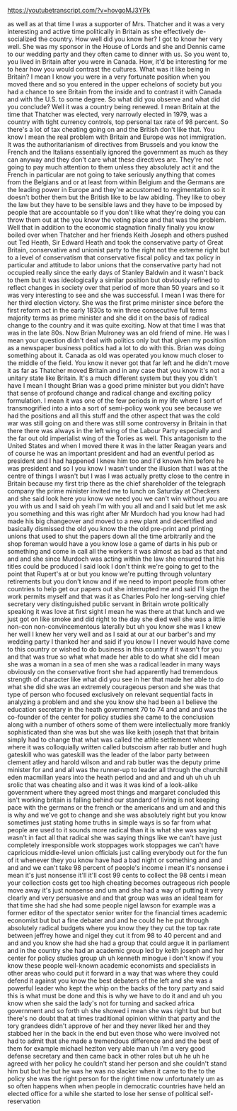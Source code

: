 https://youtubetranscript.com/?v=hovgoMJ3YPk

 as well as at that time I was a supporter of Mrs. Thatcher and it was a very interesting and active time politically in Britain as she effectively de-socialized the country. How well did you know her? I got to know her very well. She was my sponsor in the House of Lords and she and Dennis came to our wedding party and they often came to dinner with us. So you went to, you lived in Britain after you were in Canada. How, it'd be interesting for me to hear how you would contrast the cultures. What was it like being in Britain? I mean I know you were in a very fortunate position when you moved there and so you entered in the upper echelons of society but you had a chance to see Britain from the inside and to contrast it with Canada and with the U.S. to some degree. So what did you observe and what did you conclude? Well it was a country being renewed. I mean Britain at the time that Thatcher was elected, very narrowly elected in 1979, was a country with tight currency controls, top personal tax rate of 98 percent. So there's a lot of tax cheating going on and the British don't like that. You know I mean the real problem with Britain and Europe was not immigration. It was the authoritarianism of directives from Brussels and you know the French and the Italians essentially ignored the government as much as they can anyway and they don't care what these directives are. They're not going to pay much attention to them unless they absolutely act it and the French in particular are not going to take seriously anything that comes from the Belgians and or at least from within Belgium and the Germans are the leading power in Europe and they're accustomed to regimentation so it doesn't bother them but the British like to be law abiding. They like to obey the law but they have to be sensible laws and they have to be imposed by people that are accountable so if you don't like what they're doing you can throw them out at the you know the voting place and that was the problem. Well that in addition to the economic stagnation finally finally you know boiled over when Thatcher and her friends Keith Joseph and others pushed out Ted Heath, Sir Edward Heath and took the conservative party of Great Britain, conservative and unionist party to the right not the extreme right but to a level of conservatism that conservative fiscal policy and tax policy in particular and attitude to labor unions that the conservative party had not occupied really since the early days of Stanley Baldwin and it wasn't back to them but it was ideologically a similar position but obviously refined to reflect changes in society over that period of more than 50 years and so it was very interesting to see and she was successful. I mean I was there for her third election victory. She was the first prime minister since before the first reform act in the early 1830s to win three consecutive full terms majority terms as prime minister and she did it on the basis of radical change to the country and it was quite exciting. Now at that time I was that was in the late 80s. Now Brian Mulroney was an old friend of mine. He was I mean your question didn't deal with politics only but that given my position as a newspaper business politics had a lot to do with this. Brian was doing something about it. Canada as old was operated you know much closer to the middle of the field. You know it never got that far left and he didn't move it as far as Thatcher moved Britain and in any case that you know it's not a unitary state like Britain. It's a much different system but they you didn't have I mean I thought Brian was a good prime minister but you didn't have that sense of profound change and radical change and exciting policy formulation. I mean it was one of the few periods in my life where I sort of transmogrified into a into a sort of semi-policy wonk you see because we had the positions and all this stuff and the other aspect that was the cold war was still going on and there was still some controversy in Britain in that there there was always in the left wing of the Labour Party especially and the far out old imperialist wing of the Tories as well. This antagonism to the United States and when I moved there it was in the latter Reagan years and of course he was an important president and had an eventful period as president and I had happened I knew him too and I'd known him before he was president and so I you know I wasn't under the illusion that I was at the centre of things I wasn't but I was I was actually pretty close to the centre in Britain because my first trip there as the chief shareholder of the telegraph company the prime minister invited me to lunch on Saturday at Checkers and she said look here you know we need you we can't win without you are you with us and I said oh yeah I'm with you all and and I said but let me ask you something and this was right after Mr Murdoch had you know had had made his big changeover and moved to a new plant and decertified and basically dismissed the old you know the the old pre-print and printing unions that used to shut the papers down all the time arbitrarily and the shop foreman would have a you know lose a game of darts in his pub or something and come in call all the workers it was almost as bad as that and and and she since Murdoch was acting within the law she ensured that his titles could be produced I said look I don't think we're going to get to the point that Rupert's at or but you know we're putting through voluntary retirements but you don't know and if we need to import people from other countries to help get our papers out she interrupted me and said I'll sign the work permits myself and that was it as Charles Polo her long-serving chief secretary very distinguished public servant in Britain wrote politically speaking it was love at first sight I mean he was there at that lunch and we just got on like smoke and did right to the day she died well she was a little non-con non-convincementous laterally but uh you know she was I knew her well I knew her very well and as I said at our at our barber's and my wedding party I thanked her and said if you know I I never would have come to this country or wished to do business in this country if it wasn't for you and that was true so what what made her able to do what she did I mean she was a woman in a sea of men she was a radical leader in many ways obviously on the conservative front she had apparently had tremendous strength of character like what did you see in her that made her able to do what she did she was an extremely courageous person and she was that type of person who focused exclusively on relevant sequential facts in analyzing a problem and and she you know she had been a I believe the education secretary in the heath government 70 to 74 and and and was the co-founder of the center for policy studies she came to the conclusion along with a number of others some of them were intellectually more frankly sophisticated than she was but she was like keith joseph that that britain simply had to change that what was called the athle settlement where where it was colloquially written called butscoism after rab butler and hugh gateskill who was gateskill was the leader of the labor party between clement atley and harold wilson and and rab butler was the deputy prime minister for and and all was the runner-up to leader all through the churchill eden macmillan years into the heath period and and and and uh uh uh uh srolic that was cheating also and it was it was kind of a look-alike government where they agreed most things and margaret concluded this isn't working britain is falling behind our standard of living is not keeping pace with the germans or the french or the americans and um and and this is why and we've got to change and she was absolutely right but you know sometimes just stating home truths in simple ways is so far from what people are used to it sounds more radical than it is what she was saying wasn't in fact all that radical she was saying things like we can't have just completely irresponsible work stoppages work stoppages we can't have capricious middle-level union officials just calling everybody out for the fun of it whenever they you know have had a bad night or something and and and and we can't take 98 percent of people's income i mean it's nonsense i mean it's just nonsense it'll it'll cost 99 cents to collect the 98 cents i mean your collection costs get too high cheating becomes outrageous rich people move away it's just nonsense and um and she had a way of putting it very clearly and very persuasive and and that group was was an ideal team for that time she had she had some people nigel lawson for example was a former editor of the spectator senior writer for the financial times academic economist but but a fine debater and and he could he he put through absolutely radical budgets where you know they they cut the top tax rate between jeffrey howe and nigel they cut it from 98 to 40 percent and and and and you know she had she had a group that could argue it in parliament and in the country she had an academic group led by keith joseph and her center for policy studies group uh uh kenneth minogue i don't know if you know these people well-known academic economists and specialists in other areas who could put it forward in a way that was where they could defend it against you know the best debaters of the left and she was a powerful leader who kept the whip on the backs of the tory party and said this is what must be done and this is why we have to do it and and uh you know when she said the lady's not for turning and sacked africa government and so forth uh she showed i mean she was right but but but there's no doubt that at times traditional opinion within that party and the tory grandees didn't approve of her and they never liked her and they stabbed her in the back in the end but even those who were involved not had to admit that she made a tremendous difference and and the best of them for example michael hezlton very able man uh i'm a very good defense secretary and then came back in other roles but uh he uh he agreed with her policy he couldn't stand her person and she couldn't stand him but but he but he was he was no slacker when it came to the to the policy she was the right person for the right time now unfortunately um as so often happens when when people in democratic countries have held an elected office for a while she started to lose her sense of political self-reservation